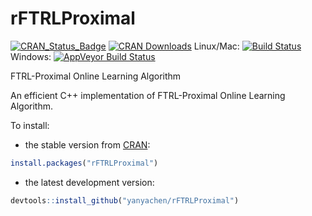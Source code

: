 # rFTRLProximal

[![CRAN_Status_Badge](http://www.r-pkg.org/badges/version/rFTRLProximal)](http://cran.r-project.org/package=rFTRLProximal)
[![CRAN Downloads](http://cranlogs.r-pkg.org/badges/rFTRLProximal)](http://cran.rstudio.com/web/packages/rFTRLProximal/index.html)
Linux/Mac: [![Build Status](https://travis-ci.org/yanyachen/rFTRLProximal.svg)](https://travis-ci.org/yanyachen/rFTRLProximal)
Windows: [![AppVeyor Build Status](https://ci.appveyor.com/api/projects/status/github/yanyachen/rFTRLProximal?branch=master&svg=true)](https://ci.appveyor.com/project/yanyachen/rFTRLProximal)

FTRL-Proximal Online Learning Algorithm  

An efficient C++ implementation of FTRL-Proximal Online Learning Algorithm.  

To install:  
* the stable version from [CRAN](http://cran.r-project.org/web/packages/rFTRLProximal/index.html):  
```r
install.packages("rFTRLProximal")
```

* the latest development version:  
```r
devtools::install_github("yanyachen/rFTRLProximal")
```
